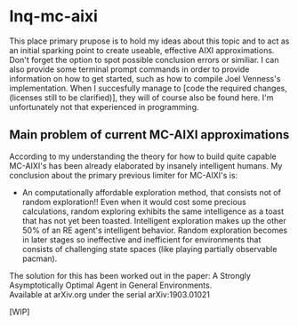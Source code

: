 # Inq-mc-aixi
This place primary prupose is to hold my ideas about this topic and to act as an initial sparking point to create useable, effective AIXI approximations. 
Don't forget the option to spot possible conclusion errors or similiar. 
I can also provide some terminal prompt commands in order to provide information on how to get started, such as how to compile Joel Venness's implementation.
When I succesfully manage to [code the required changes, (licenses still to be clarified)], they will of course also be found here. I'm unfortunately not that experienced in programming.

## Main problem of current MC-AIXI approximations
According to my understanding the theory for how to build quite capable MC-AIXI's has been already elaborated by insanely intelligent humans.
My conclusion about the primary previous limiter for MC-AIXI's is: 

- An computationally affordable exploration method, that consists not of random exploration!!
Even when it would cost some precious calculations, random exploring exhibits the same intelligence as a toast that has not yet been toasted.
Intelligent exploration makes up the other 50% of an RE agent's intelligent behavior. Random exploration becomes in later stages so ineffective and inefficient for environments that consists of challenging state spaces (like playing partially observable pacman).

The solution for this has been worked out in the paper: A Strongly Asymptotically Optimal Agent in General Environments.  
Available at arXiv.org under the serial arXiv:1903.01021

[WIP]
